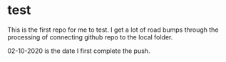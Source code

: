 # test
This is the first repo for me to test. 
I get a lot of road bumps through the processing of connecting github repo to the local folder.

02-10-2020 is the date I first complete the push.
